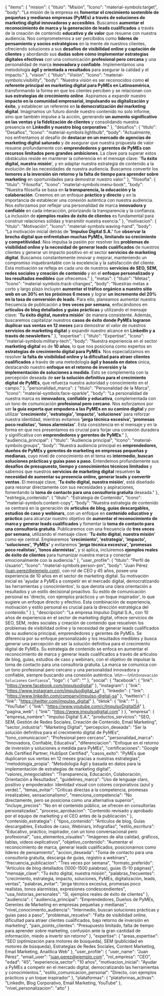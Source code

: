 {
  "items": {
    "mision": {
      "titulo": "Misión",
      "Icono": "material-symbols:target",
      "body": "La misión de la empresa es **fomentar el crecimiento sostenible de pequeñas y medianas empresas (PyMEs) a través de soluciones de marketing digital innovadoras y accesibles**. Buscamos **aumentar el reconocimiento de marca y la generación de leads cualificados** a través de la creación de contenido **educativo y de valor** que resuene con nuestra audiencia. Nos comprometemos a ser percibidos como **líderes de pensamiento y socios estratégicos** en la mente de nuestros clientes, ofreciendo soluciones a sus **desafíos de visibilidad online y captación de clientes** y abordando sus **dudas sobre cómo implementar estrategias digitales efectivas** con una comunicación **profesional pero cercana** y una personalidad de marca **innovadora y confiable**. Implementamos una metodología **ágil y orientada a resultados** para asegurar la calidad y el impacto."
    },
    "vision": {
      "titulo": "Visión",
      "Icono": "material-symbols:visibility",
      "body": "Nuestra visión es ser reconocidos como **el referente principal en marketing digital para PyMEs en Latinoamérica**, transformando la forma en que los clientes perciben y se relacionan con **sus estrategias de crecimiento online**. Aspiramos a expandir nuestro **impacto en la comunidad empresarial, impulsando su digitalización y éxito**, y establecer un referente en **la democratización del marketing digital**. Imaginamos un futuro donde nuestro contenido no solo informe, sino que también impulse a la acción, generando **un aumento significativo en las ventas y la fidelización de clientes** y consolidando nuestra presencia en **LinkedIn y nuestro blog corporativo**."
    },
    "desafios": {
      "titulo": "Desafíos",
      "Icono": "material-symbols:lightbulb",
      "body": "Actualmente, nos enfrentamos al desafío de **destacar en un mercado de agencias de marketing digital saturado** y de asegurar que nuestra propuesta de valor resuene profundamente con **emprendedores y gerentes de PyMEs con recursos limitados pero grandes ambiciones**. La clave para superar estos obstáculos reside en mantener la coherencia en el mensaje clave: '**Tu éxito digital, nuestra misión**', y en adaptar nuestra estrategia de contenido a la evolución de las necesidades de nuestra audiencia. Buscamos convertir los **temores a la inversión sin retorno y la falta de tiempo para aprender sobre marketing** en oportunidades para demostrar nuestro valor."
    },
    "filosofia": {
      "titulo": "Filosofía",
      "Icono": "material-symbols:menu-book",
      "body": "Nuestra filosofía se basa en **la transparencia, la educación y la colaboración**. Creemos en un enfoque **práctico y directo** y en la importancia de establecer una conexión auténtica con nuestra audiencia. Nos esforzamos por reflejar una personalidad de marca **innovadora y confiable** en cada interacción, priorizando la transparencia y la confianza. La inclusión de **ejemplos reales de éxito de clientes** es fundamental para construir relaciones sólidas y transmitir nuestra esencia."
    },
    "motivacion": {
      "titulo": "Motivación",
      "Icono": "material-symbols:waving-hand",
      "body": "La motivación inicial detrás de **'Impulso Digital S.A.'** fue **observar la brecha digital que enfrentaban muchas PyMEs, limitando su crecimiento y competitividad**. Nos impulsa la pasión por resolver los **problemas de visibilidad online y la necesidad de generar leads cualificados** de nuestros clientes y generar un impacto positivo en el sector **servicios de marketing digital**. Buscamos constantemente innovar y mejorar, manteniendo un compromiso inquebrantable con la excelencia y la satisfacción del cliente. Esta motivación se refleja en cada uno de nuestros **servicios de SEO, SEM, redes sociales y creación de contenido** y en el **enfoque personalizado y los resultados medibles** que ofrecemos."
    },
    "metas": {
      "titulo": "Metas",
      "Icono": "material-symbols:track-changes",
      "body": "Nuestras metas a corto y largo plazo incluyen **aumentar el tráfico orgánico a nuestro sitio web en un 30% en los próximos 6 meses** y lograr **un incremento del 20% en la tasa de conversión de leads**. Para ello, planeamos aumentar nuestra frecuencia de publicación a **tres veces por semana**, enfocándonos en **artículos de blog detallados y guías prácticas** y utilizando el mensaje clave: '**Tu éxito digital, nuestra misión**' de manera consistente. Además, buscaremos capitalizar nuestros **casos de éxito donde PyMEs lograron duplicar sus ventas en 12 meses** para demostrar el valor de nuestros **servicios de marketing digital** y expandir nuestro alcance en **LinkedIn y a través de newsletters**."
    },
    "expertise": {
      "titulo": "Expertise",
      "Icono": "material-symbols:military-tech",
      "body": "Nuestra experiencia en el sector **marketing digital** es de **10 años**, lo que nos posiciona como expertos en **estrategias de crecimiento digital para PyMEs**. Nos especializamos en resolver **la falta de visibilidad online y la dificultad para atraer clientes cualificados** a través de una metodología **ágil y basada en datos** única, destacando nuestro **enfoque en el retorno de inversión y la implementación de soluciones a medida**. Esto se complementa con la percepción deseada de **ser la solución definitiva para el crecimiento digital de PyMEs**, que refuerza nuestra autoridad y conocimiento en el campo."
    },
    "personalidad_marca": {
      "titulo": "Personalidad de la Marca",
      "Icono": "material-symbols:face-sparkle",
      "body": "La personalidad de nuestra marca es **innovadora, confiable y educativa**, complementada con un tono de comunicación **profesional pero cercano**. Nos esforzamos por ser **la guía experta que empodera a las PyMEs en su camino digital** y por utilizar **'crecimiento', 'estrategia', 'impacto', 'soluciones'** para reforzar nuestra identidad, mientras evitamos **'jerga técnica excesiva', 'promesas poco realistas', 'tonos alarmistas'**. Esta consistencia en el mensaje y en la forma en que nos presentamos es crucial para forjar una conexión duradera y significativa con **emprendedores y gerentes de PyMEs**."
    },
    "audiencia_principal": {
      "titulo": "Audiencia principal",
      "Icono": "material-symbols:groups",
      "body": "Nuestra audiencia principal es **emprendedores, dueños de PyMEs y gerentes de marketing en empresas pequeñas y medianas**, cuyo nivel de conocimiento en el tema es **intermedio, buscan soluciones prácticas y guías paso a paso**. Entendemos profundamente sus **desafíos de presupuesto, tiempo y conocimientos técnicos limitados** y sabemos que nuestros **servicios de marketing digital** resuelven **la necesidad de aumentar su presencia online, generar leads y convertir ventas**. El mensaje clave, '**Tu éxito digital, nuestra misión**', está diseñado para resonar directamente con sus necesidades y aspiraciones, fomentando la **toma de contacto para una consultoría gratuita** deseada."
    },
    "estrtegia_contenido": {
      "titulo": "Estrategia de Contenido",
      "Icono": "material-symbols:content-copy",
      "body": "Nuestra estrategia de contenido se centrará en la generación de **artículos de blog, guías descargables, estudios de caso y webinars**, con un enfoque en **contenido educativo y práctico** para alcanzar nuestro objetivo de **aumentar el reconocimiento de marca y generar leads cualificados** y fomentar la **toma de contacto para una consultoría gratuita**. Publicaremos con una frecuencia de **tres veces por semana**, utilizando el mensaje clave: '**Tu éxito digital, nuestra misión**' como eje central. Emplearemos **'crecimiento', 'estrategia', 'impacto', 'soluciones', 'PyMEs'** y evitaremos **'jerga técnica excesiva', 'promesas poco realistas', 'tonos alarmistas'**, y si aplica, incluiremos **ejemplos reales de éxito de clientes** para humanizar nuestra marca y conectar emocionalmente con la audiencia."
    },
    "user_profile": {
      "titulo": "Perfil de Usuario",
      "Icono": "material-symbols:person-pin",
      "body": "Juan Pérez (juan.perez@ejemplo.com), con rol de CEO y 45 años, posee una experiencia de 10 años en el sector de marketing digital. Su motivación inicial es 'ayudar a PyMEs a competir en el mercado digital, democratizando las herramientas y conocimientos', lo que denota una clara orientación a resultados y un estilo decisional proactivo. Su estilo de comunicación personal es 'directo, con ejemplos prácticos y un toque inspirador', lo que sugiere un enfoque directo y efectivo. Esta combinación de experiencia, motivación y estilo personal es crucial para la dirección estratégica del contenido."
    }
  },
  "descripcion": "La empresa Impulso Digital S.A., con 10 años de experiencia en el sector de marketing digital, ofrece servicios de SEO, SEM, redes sociales y creación de contenido que resuelven los problemas de visibilidad online y la necesidad de generar leads cualificados de su audiencia principal, emprendedores y gerentes de PyMEs. Se diferencia por su enfoque personalizado y los resultados medibles y busca generar una percepción de ser la solución definitiva para el crecimiento digital de PyMEs. Su estrategia de contenido se enfoca en aumentar el reconocimiento de marca y generar leads cualificados a través de artículos de blog, guías, estudios de caso y webinars, con el objetivo de impulsar la toma de contacto para una consultoría gratuita. La marca se comunica con un tono profesional pero cercano y una personalidad innovadora y confiable, siempre buscando una conexión auténtica. \n\n---\n\n`` Innovación `` `` Soluciones `` `` Confianza ``",
  "logo": {
    "url": ""
  },
  "social": {
    "facebook": {
      "link": "https://www.facebook.com/impulsodigital"
    },
    "instagram": {
      "link": "https://www.instagram.com/impulsodigital_sa"
    },
    "linkedin": {
      "link": "https://www.linkedin.com/company/impulso-digital-sa"
    },
    "twitter/x": {
      "link": "https://twitter.com/impulso_digital"
    },
    "tiktok": {
      "link": ""
    },
    "YouTube": {
      "link": "https://www.youtube.com/c/ImpulsoDigitalSA"
    },
    "pagina_web": {
      "link": "https://www.impulsodigital.com"
    }
  },
  "empresa": {
    "empresa_nombre": "Impulso Digital S.A.",
    "productos_servicios": "SEO, SEM, Gestión de Redes Sociales, Creación de Contenido, Email Marketing",
    "sector_industria": "Marketing Digital",
    "percepcion_deseada": "Ser la solución definitiva para el crecimiento digital de PyMEs",
    "tono_comunicacion": "Profesional pero cercano",
    "personalidad_marca": "Innovadora, Confiable, Educativa",
    "diferenciacion": "Enfoque en el retorno de inversión y soluciones a medida para PyMEs",
    "certificaciones": "Google Ads Certified Partner, HubSpot Certified",
    "casos_exito": "PyMEs que duplicaron sus ventas en 12 meses gracias a nuestras estrategias",
    "metodologia_propia": "Metodología Ágil y basada en datos para la implementación de estrategias de marketing digital",
    "valores_innegociables": "Transparencia, Educación, Colaboración, Orientación a Resultados",
    "guidelines_marca": "Uso de lenguaje claro, positivo y empoderador. Identidad visual con colores corporativos (azul y verde).",
    "temas_evitar": "Críticas directas a la competencia, promesas irrealizables, sensacionalismo",
    "menciona_competencia": "No directamente, pero se posiciona como una alternativa superior",
    "incluye_precios": "No en el contenido público, se ofrecen en consultorías personalizadas",
    "proceso_aprobacion": "Contenido revisado y aprobado por el equipo de marketing y el CEO antes de la publicación."
  },
  "contenido_estrategia": {
    "tipos_contenido": "Artículos de blog, Guías descargables, Estudios de caso, Webinars, Infografías",
    "estilo_escritura": "Educativo, práctico, inspirador, con un tono conversacional pero profesional",
    "uso_elementos_visuales": "Imágenes de alta calidad, gráficos, tablas, videos explicativos",
    "objetivo_contenido": "Aumentar el reconocimiento de marca, generar leads cualificados, posicionarnos como líderes de pensamiento",
    "accion_deseada": "Toma de contacto para una consultoría gratuita, descarga de guías, registro a webinars",
    "frecuencia_publicacion": "Tres veces por semana",
    "formato_preferido": "Artículos de blog detallados (1000-1500 palabras), guías (5-10 páginas)",
    "mensaje_clave": "Tu éxito digital, nuestra misión",
    "palabras_frecuentes": "crecimiento, estrategia, impacto, soluciones, PyMEs, digitalización, leads, ventas",
    "palabras_evitar": "jerga técnica excesiva, promesas poco realistas, tonos alarmistas, expresiones condescendientes",
    "usa_historias_personales": "Sí, ejemplos reales de éxito de clientes"
  },
  "audiencia": {
    "audiencia_principal": "Emprendedores, Dueños de PyMEs, Gerentes de Marketing en empresas pequeñas y medianas",
    "nivel_conocimiento_audiencia": "Intermedio, buscan soluciones prácticas y guías paso a paso",
    "problemas_resuelve": "Falta de visibilidad online, dificultad para atraer clientes cualificados, bajo retorno de inversión en marketing",
    "pain_points_clientes": "Presupuesto limitado, falta de tiempo para aprender sobre marketing, confusión ante la gran cantidad de información, miedo a invertir sin retorno"
  },
  "expertise": {
    "areas_expertise": "SEO (optimización para motores de búsqueda), SEM (publicidad en motores de búsqueda), Estrategias de Redes Sociales, Content Marketing, Email Marketing, Analítica Web"
  },
  "user_profile": {
    "user_name": "Juan Pérez",
    "email_user": "juan.perez@ejemplo.com",
    "rol_empresa": "CEO",
    "edad": "45",
    "experiencia_sector": "10 años",
    "motivacion_inicial": "Ayudar a PyMEs a competir en el mercado digital, democratizando las herramientas y conocimientos.",
    "estilo_comunicacion_personal": "Directo, con ejemplos prácticos y un toque inspirador"
  },
  "plataformas": {
    "plataformas_activas": "LinkedIn, Blog Corporativo, Email Marketing, YouTube"
  },
  "nivel_personalizacion": "alto"
}